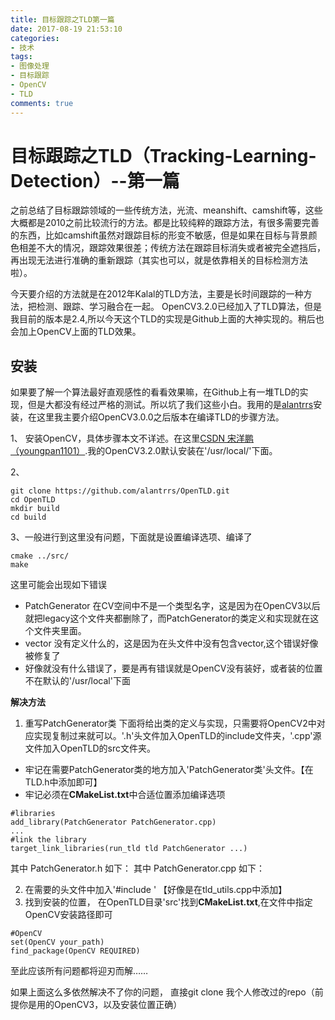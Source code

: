 ```yaml
---
title: 目标跟踪之TLD第一篇
date: 2017-08-19 21:53:10
categories:
- 技术
tags:
- 图像处理
- 目标跟踪
- OpenCV
- TLD
comments: true
---
```


# 目标跟踪之TLD（Tracking-Learning-Detection）--第一篇

之前总结了目标跟踪领域的一些传统方法，光流、meanshift、camshift等，这些大概都是2010之前比较流行的方法。都是比较纯粹的跟踪方法，有很多需要完善的东西，比如camshift虽然对跟踪目标的形变不敏感，但是如果在目标与背景颜色相差不大的情况，跟踪效果很差；传统方法在跟踪目标消失或者被完全遮挡后，再出现无法进行准确的重新跟踪（其实也可以，就是依靠相关的目标检测方法啦）。

今天要介绍的方法就是在2012年Kalal的TLD方法，主要是长时间跟踪的一种方法，把检测、跟踪、学习融合在一起。
OpenCV3.2.0已经加入了TLD算法，但是我目前的版本是2.4,所以今天这个TLD的实现是Github上面的大神实现的。稍后也会加上OpenCV上面的TLD效果。
<!--more-->
## 安装
如果要了解一个算法最好直观感性的看看效果嘛，在Github上有一堆TLD的实现，但是大都没有经过严格的测试。所以坑了我们这些小白。我用的是[alantrrs](https://github.com/alantrrs/OpenTLD)安装，在这里我主要介绍OpenCV3.0.0之后版本在编译TLD的步骤方法。

1、 安装OpenCV，具体步骤本文不详述。在这里[CSDN 宋洋鹏（youngpan1101）](http://blog.csdn.net/youngpan1101/article/details/58027049).我的OpenCV3.2.0默认安装在'/usr/local/'下面。

2、
```
git clone https://github.com/alantrrs/OpenTLD.git
cd OpenTLD
mkdir build
cd build
```
3、一般进行到这里没有问题，下面就是设置编译选项、编译了
```
cmake ../src/
make
```
这里可能会出现如下错误
+ PatchGenerator 在CV空间中不是一个类型名字，这是因为在OpenCV3以后就把legacy这个文件夹都删除了，而PatchGenerator的类定义和实现就在这个文件夹里面。
+ vector 没有定义什么的，这是因为在头文件中没有包含vector,这个错误好像被修复了
+ 好像就没有什么错误了，要是再有错误就是OpenCV没有装好，或者装的位置不在默认的'/usr/local'下面

**解决方法**
1. 重写PatchGenerator类
下面将给出类的定义与实现，只需要将OpenCV2中对应实现复制过来就可以。'.h'头文件加入OpenTLD的include文件夹，'.cpp'源文件加入OpenTLD的src文件夹。
+ 牢记在需要PatchGenerator类的地方加入'PatchGenerator类'头文件。【在TLD.h中添加即可】
+ 牢记必须在**CMakeList.txt**中合适位置添加编译选项
```
#libraries
add_library(PatchGenerator PatchGenerator.cpp)
...
#link the library
target_link_libraries(run_tld tld PatchGenerator ...)
```
其中 PatchGenerator.h 如下：
其中 PatchGenerator.cpp 如下：

2. 在需要的头文件中加入'#include <vector>' 【好像是在tld_utils.cpp中添加】
3. 找到安装的位置， 在OpenTLD目录'src'找到**CMakeList.txt**,在文件中指定OpenCV安装路径即可
```
#OpenCV
set(OpenCV your_path)
find_package(OpenCV REQUIRED)
```

至此应该所有问题都将迎刃而解……

如果上面这么多依然解决不了你的问题， 直接git clone 我个人修改过的repo[]()（前提你是用的OpenCV3，以及安装位置正确）

